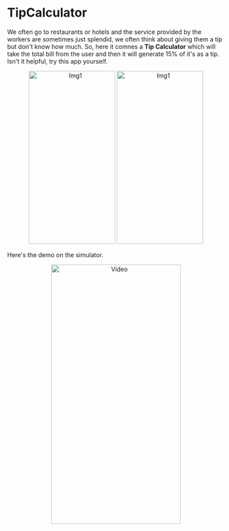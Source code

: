 # TipCalculator

We often go to restaurants or hotels and the service provided by the workers are sometimes just splendid, we often think about giving them a tip but don't know how much. So, here it comnes a **Tip Calculator** which will take the total bill from the user and then it will generate 15% of it's as a tip. Isn't it helpful, try this app yourself.

<p align="center">
  <img width="200" height = "400" alt="Img1" src="https://user-images.githubusercontent.com/90863360/213879440-f733d9ad-cf84-420f-b646-1d54a08b7366.png">
  
  <img width="200" height = "400" alt="Img1" src="https://user-images.githubusercontent.com/90863360/213879450-4f5ae3c2-bd53-4461-ba53-20bcf4d05a83.png">
</p>

Here's the demo on the simulator.

<p align="center">
  <img width="300" height = "600" alt="Video" src="https://user-images.githubusercontent.com/90863360/213879560-f7dee958-2044-4a67-95e5-b8ac90376731.mp4">
</p>
